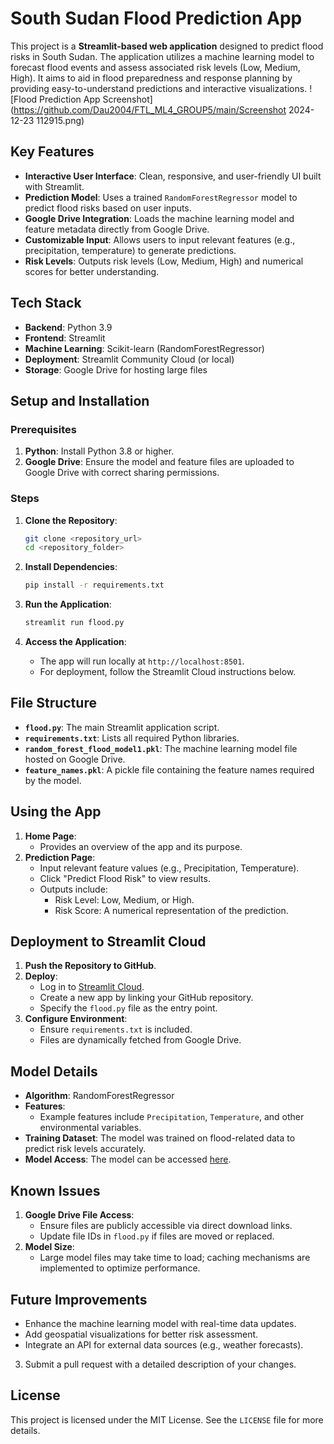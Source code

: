 # South Sudan Flood Prediction App

This project is a **Streamlit-based web application** designed to predict flood risks in South Sudan. The application utilizes a machine learning model to forecast flood events and assess associated risk levels (Low, Medium, High). It aims to aid in flood preparedness and response planning by providing easy-to-understand predictions and interactive visualizations.
![Flood Prediction App Screenshot](https://github.com/Dau2004/FTL_ML4_GROUP5/main/Screenshot 2024-12-23 112915.png)


## Key Features
- **Interactive User Interface**: Clean, responsive, and user-friendly UI built with Streamlit.
- **Prediction Model**: Uses a trained `RandomForestRegressor` model to predict flood risks based on user inputs.
- **Google Drive Integration**: Loads the machine learning model and feature metadata directly from Google Drive.
- **Customizable Input**: Allows users to input relevant features (e.g., precipitation, temperature) to generate predictions.
- **Risk Levels**: Outputs risk levels (Low, Medium, High) and numerical scores for better understanding.

## Tech Stack
- **Backend**: Python 3.9
- **Frontend**: Streamlit
- **Machine Learning**: Scikit-learn (RandomForestRegressor)
- **Deployment**: Streamlit Community Cloud (or local)
- **Storage**: Google Drive for hosting large files

## Setup and Installation

### Prerequisites
1. **Python**: Install Python 3.8 or higher.
2. **Google Drive**: Ensure the model and feature files are uploaded to Google Drive with correct sharing permissions.

### Steps
1. **Clone the Repository**:
   ```bash
   git clone <repository_url>
   cd <repository_folder>
   ```

2. **Install Dependencies**:
   ```bash
   pip install -r requirements.txt
   ```

3. **Run the Application**:
   ```bash
   streamlit run flood.py
   ```

4. **Access the Application**:
   - The app will run locally at `http://localhost:8501`.
   - For deployment, follow the Streamlit Cloud instructions below.

## File Structure
- **`flood.py`**: The main Streamlit application script.
- **`requirements.txt`**: Lists all required Python libraries.
- **`random_forest_flood_model1.pkl`**: The machine learning model file hosted on Google Drive.
- **`feature_names.pkl`**: A pickle file containing the feature names required by the model.

## Using the App
1. **Home Page**:
   - Provides an overview of the app and its purpose.
2. **Prediction Page**:
   - Input relevant feature values (e.g., Precipitation, Temperature).
   - Click "Predict Flood Risk" to view results.
   - Outputs include:
     - Risk Level: Low, Medium, or High.
     - Risk Score: A numerical representation of the prediction.

## Deployment to Streamlit Cloud
1. **Push the Repository to GitHub**.
2. **Deploy**:
   - Log in to [Streamlit Cloud](https://streamlit.io/cloud).
   - Create a new app by linking your GitHub repository.
   - Specify the `flood.py` file as the entry point.
3. **Configure Environment**:
   - Ensure `requirements.txt` is included.
   - Files are dynamically fetched from Google Drive.

## Model Details
- **Algorithm**: RandomForestRegressor
- **Features**:
  - Example features include `Precipitation`, `Temperature`, and other environmental variables.
- **Training Dataset**: The model was trained on flood-related data to predict risk levels accurately.
- **Model Access**: The model can be accessed [here](https://drive.google.com/file/d/1_V2nFzbnJXLotAKFP2co-lWkOU8ozY0u/view?usp=sharing).


## Known Issues
1. **Google Drive File Access**:
   - Ensure files are publicly accessible via direct download links.
   - Update file IDs in `flood.py` if files are moved or replaced.
2. **Model Size**:
   - Large model files may take time to load; caching mechanisms are implemented to optimize performance.

## Future Improvements
- Enhance the machine learning model with real-time data updates.
- Add geospatial visualizations for better risk assessment.
- Integrate an API for external data sources (e.g., weather forecasts).


3. Submit a pull request with a detailed description of your changes.

## License
This project is licensed under the MIT License. See the `LICENSE` file for more details.



